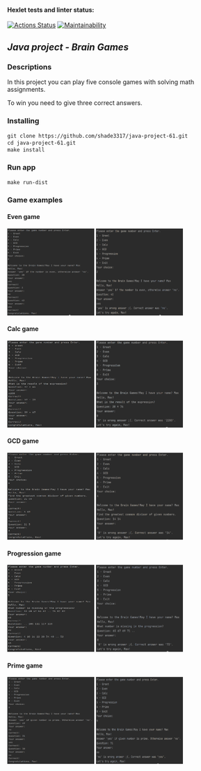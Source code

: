 #### Hexlet tests and linter status:
[![Actions Status](https://github.com/shade3317/java-project-61/actions/workflows/hexlet-check.yml/badge.svg)](https://github.com/shade3317/java-project-61/actions)
[![Maintainability](https://api.codeclimate.com/v1/badges/ce0eb982244760aba0a5/maintainability)](https://codeclimate.com/github/shade3317/java-project-61/maintainability)


## ***Java project - Brain Games***


### **Descriptions**
In this project you can play five console games with solving math assignments. 
  
To win you need to give three correct answers.


### **Installing**
```
git clone https://github.com/shade3317/java-project-61.git
cd java-project-61.git
make install
```


### **Run app**
```
make run-dist
```


### **Game examples**
#### **Even game** 
<img src="https://github.com/shade3317/ImagesForProjects/blob/master/java-project-61/Even_Victory.PNG" width="200" height="200" alt="">
<img src="https://github.com/shade3317/ImagesForProjects/blob/master/java-project-61/Even_Defeat.PNG" width="200" height="200" alt="">

#### **Calc game**
<img src="https://github.com/shade3317/ImagesForProjects/blob/master/java-project-61/Calc_Victory.PNG" width="200" height="200" alt="">
<img src="https://github.com/shade3317/ImagesForProjects/blob/master/java-project-61/Calc_Defeat.PNG" width="200" height="200" alt="">

#### **GCD game**
<img src="https://github.com/shade3317/ImagesForProjects/blob/master/java-project-61/GCD_Victory.PNG" width="200" height="200" alt="">
<img src="https://github.com/shade3317/ImagesForProjects/blob/master/java-project-61/GCD_Defeat.PNG" width="200" height="200" alt="">

#### **Progression game**
<img src="https://github.com/shade3317/ImagesForProjects/blob/master/java-project-61/Progression_Victory.PNG" width="200" height="200" alt="">
<img src="https://github.com/shade3317/ImagesForProjects/blob/master/java-project-61/Progression_Defeat.PNG" width="200" height="200" alt="">

#### **Prime game**
<img src="https://github.com/shade3317/ImagesForProjects/blob/master/java-project-61/Prime_Victory.PNG" width="200" height="200" alt="">
<img src="https://github.com/shade3317/ImagesForProjects/blob/master/java-project-61/Prime_Defeat.PNG" width="200" height="200" alt="">